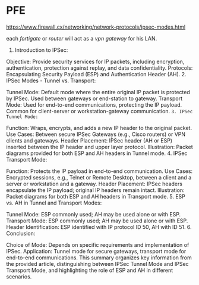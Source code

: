 # PFE


https://www.firewall.cx/networking/network-protocols/ipsec-modes.html

each *fortigate* or *router* will act as a *vpn gateway* for his LAN.

1. Introduction to IPSec:

Objective: Provide security services for IP packets, including encryption, authentication, protection against replay, and data confidentiality.
Protocols: Encapsulating Security Payload (ESP) and Authentication Header (AH).
2. IPSec Modes - Tunnel vs. Transport:

Tunnel Mode: Default mode where the entire original IP packet is protected by IPSec. Used between gateways or end-station to gateway.
Transport Mode: Used for end-to-end communications, protecting the IP payload. Common for client-server or workstation-gateway communication.
`3. IPSec Tunnel Mode:`

Function: Wraps, encrypts, and adds a new IP header to the original packet.
Use Cases: Between secure IPSec Gateways (e.g., Cisco routers) or VPN clients and gateways.
Header Placement: IPSec header (AH or ESP) inserted between the IP header and upper layer protocol.
Illustration: Packet diagrams provided for both ESP and AH headers in Tunnel mode.
4. IPSec Transport Mode:

Function: Protects the IP payload in end-to-end communication.
Use Cases: Encrypted sessions, e.g., Telnet or Remote Desktop, between a client and a server or workstation and a gateway.
Header Placement: IPSec headers encapsulate the IP payload; original IP headers remain intact.
Illustration: Packet diagrams for both ESP and AH headers in Transport mode.
5. ESP vs. AH in Tunnel and Transport Modes:

Tunnel Mode: ESP commonly used; AH may be used alone or with ESP.
Transport Mode: ESP commonly used; AH may be used alone or with ESP.
Header Identification: ESP identified with IP protocol ID 50, AH with ID 51.
6. Conclusion:

Choice of Mode: Depends on specific requirements and implementation of IPSec.
Application: Tunnel mode for secure gateways, transport mode for end-to-end communications.
This summary organizes key information from the provided article, distinguishing between IPSec Tunnel Mode and IPSec Transport Mode, and highlighting the role of ESP and AH in different scenarios.
